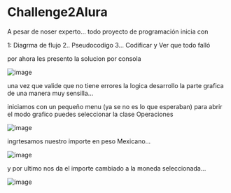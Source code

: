 # Challenge2Alura

A pesar de noser experto... todo proyecto de programación inicia con

1: Diagrma de flujo
2.. Pseudocodigo
3... Codificar y Ver que todo falló

por ahora les presento la solucion por consola 

![image](https://github.com/zashj/Challenge2Alura/assets/41695358/769ff2eb-5a11-403b-9c67-47f369b94644)

una vez que valide que no tiene errores la logica desarrollo la parte grafica de una manera muy sensilla... 

iniciamos con un pequeño menu (ya se no es lo que esperaban) para abrir el modo grafico puedes seleccionar la clase Operaciones



![image](https://github.com/zashj/Challenge2Alura/assets/41695358/5c583019-efe0-4516-8d40-dd7f3aad2a63)


ingrtesamos nuestro importe en peso Mexicano...


![image](https://github.com/zashj/Challenge2Alura/assets/41695358/6294e314-2f87-4793-acc3-336cfedfef1d)

y por ultimo nos da el importe cambiado a la moneda seleccionada... 


![image](https://github.com/zashj/Challenge2Alura/assets/41695358/7422d004-6240-49f6-b5c6-d88da2f4c32a)
